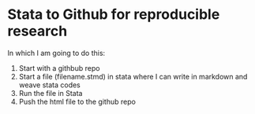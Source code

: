 # Stata to Github for reproducible research
In which I am going to do this:

1. Start with a githbub repo
2. Start a file (filename.stmd) in stata where I can write in markdown and weave stata codes
3. Run the file in Stata
4. Push the html file to the github repo 
